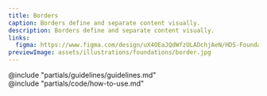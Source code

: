```yaml
---
title: Borders
caption: Borders define and separate content visually.
description: Borders define and separate content visually.
links:
  figma: https://www.figma.com/design/uX4OEaJQdWfzULADchjAeN/HDS-Foundations-v2.0?node-id=6024-2082&t=z7hDCKFFuGUMDRYe-1
previewImage: assets/illustrations/foundations/border.jpg
---
```


<section data-tab="Guidelines">
  @include "partials/guidelines/guidelines.md"
</section>

<section data-tab="Code">
  @include "partials/code/how-to-use.md"
</section>
